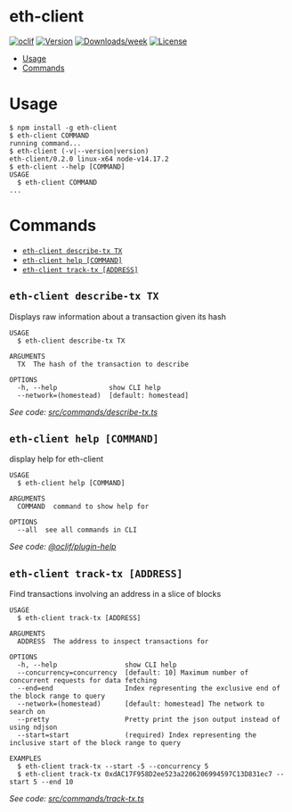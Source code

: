 eth-client
=========

[![oclif](https://img.shields.io/badge/cli-oclif-brightgreen.svg)](https://oclif.io)
[![Version](https://img.shields.io/npm/v/eth-client.svg)](https://npmjs.org/package/eth-client)
[![Downloads/week](https://img.shields.io/npm/dw/eth-client.svg)](https://npmjs.org/package/eth-client)
[![License](https://img.shields.io/npm/l/eth-client.svg)](https://github.com/th0masb/eth-client/blob/master/package.json)

* [Usage](#usage)
* [Commands](#commands)

# Usage
```sh-session
$ npm install -g eth-client
$ eth-client COMMAND
running command...
$ eth-client (-v|--version|version)
eth-client/0.2.0 linux-x64 node-v14.17.2
$ eth-client --help [COMMAND]
USAGE
  $ eth-client COMMAND
...
```
# Commands
<!-- commands -->
* [`eth-client describe-tx TX`](#eth-client-describe-tx-tx)
* [`eth-client help [COMMAND]`](#eth-client-help-command)
* [`eth-client track-tx [ADDRESS]`](#eth-client-track-tx-address)

## `eth-client describe-tx TX`

Displays raw information about a transaction given its hash

```
USAGE
  $ eth-client describe-tx TX

ARGUMENTS
  TX  The hash of the transaction to describe

OPTIONS
  -h, --help             show CLI help
  --network=(homestead)  [default: homestead]
```

_See code: [src/commands/describe-tx.ts](https://github.com/th0masb/eth-client/blob/v0.2.0/src/commands/describe-tx.ts)_

## `eth-client help [COMMAND]`

display help for eth-client

```
USAGE
  $ eth-client help [COMMAND]

ARGUMENTS
  COMMAND  command to show help for

OPTIONS
  --all  see all commands in CLI
```

_See code: [@oclif/plugin-help](https://github.com/oclif/plugin-help/blob/v3.2.2/src/commands/help.ts)_

## `eth-client track-tx [ADDRESS]`

Find transactions involving an address in a slice of blocks

```
USAGE
  $ eth-client track-tx [ADDRESS]

ARGUMENTS
  ADDRESS  The address to inspect transactions for

OPTIONS
  -h, --help                 show CLI help
  --concurrency=concurrency  [default: 10] Maximum number of concurrent requests for data fetching
  --end=end                  Index representing the exclusive end of the block range to query
  --network=(homestead)      [default: homestead] The network to search on
  --pretty                   Pretty print the json output instead of using ndjson
  --start=start              (required) Index representing the inclusive start of the block range to query

EXAMPLES
  $ eth-client track-tx --start -5 --concurrency 5
  $ eth-client track-tx 0xdAC17F958D2ee523a2206206994597C13D831ec7 --start 5 --end 10
```

_See code: [src/commands/track-tx.ts](https://github.com/th0masb/eth-client/blob/v0.2.0/src/commands/track-tx.ts)_
<!-- commandsstop -->
